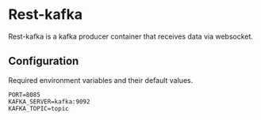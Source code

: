 # Rest-kafka

Rest-kafka is a kafka producer container that receives data via websocket.

## Configuration

Required environment variables and their default values.

```docker-compose
PORT=8085
KAFKA_SERVER=kafka:9092
KAFKA_TOPIC=topic
```
